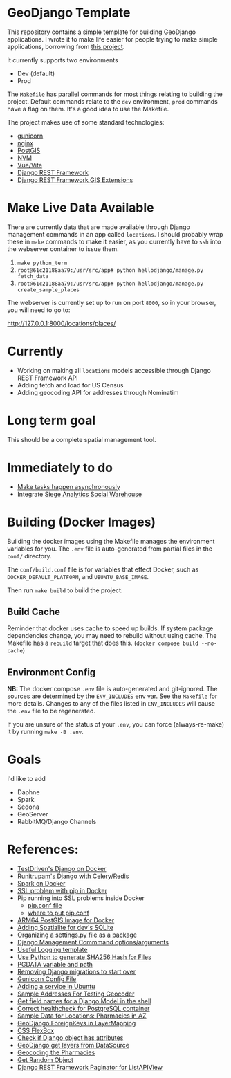 # GeoDjango Template

This repository contains a simple template for building GeoDjango applications. I wrote it to make life easier for
people trying to make simple applications, borrowing from [this project][1].

It currently supports two environments

- Dev (default)
- Prod

The `Makefile` has parallel commands for most things relating to building the project. Default commands relate to
the `dev` environment, `prod` commands have a flag on them.
It's a good idea to use the Makefile.

The project makes use of some standard technologies:

- [gunicorn][2]
- [nginx][3]
- [PostGIS][4]
- [NVM][28]
- [Vue/Vite][29]
- [Django REST Framework][16]
- [Django REST Framework GIS Extensions][17]

# Make Live Data Available

There are currently data that are made available through Django management commands in an app called `locations`.
I should probably wrap these in `make` commands to make it easier, as you currently have to `ssh` into the
webserver container to issue them.

1. `make python_term`
2. `root@61c21188aa79:/usr/src/app# python hellodjango/manage.py fetch_data`
3. `root@61c21188aa79:/usr/src/app# python hellodjango/manage.py create_sample_places`

The webserver is currently set up to run on port `8000`, so in your browser, you will need to go to:

http://127.0.0.1:8000/locations/places/

# Currently

- Working on making all `locations` models accessible through Django REST Framework API
- Adding fetch and load for US Census
- Adding geocoding API for addresses through Nominatim

# Long term goal

This should be a complete spatial management tool.

# Immediately to do

- [Make tasks happen asynchronously][13]
- Integrate [Siege Analytics Social Warehouse][18]

# Building (Docker Images)

Building the docker images using the Makefile manages the environment variables for you. The `.env` file is
auto-generated from partial files in the `conf/` directory.

The `conf/build.conf` file is for variables that effect Docker, such as `DOCKER_DEFAULT_PLATFORM`, and
`UBUNTU_BASE_IMAGE`.

Then run `make build` to build the project.

## Build Cache

Reminder that docker uses cache to speed up builds. If system package dependencies change, you may need to rebuild
without using cache. The Makefile has a `rebuild` target that does this. (`docker compose build --no-cache`)

## Environment Config

**NB:** The docker compose `.env` file is auto-generated and git-ignored. The sources are determined by the
`ENV_INCLUDES`
env var. See the `Makefile` for more details. Changes to any of the files listed in `ENV_INCLUDES` will cause the `.env`
file to be regenerated.

If you are unsure of the status of your `.env`, you can force (always-re-make) it by running `make -B .env`.

# Goals

I'd like to add

- Daphne
- Spark
- Sedona
- GeoServer
- RabbitMQ/Django Channels

# References:

- [TestDriven's Django on Docker][1]
- [Runitrupam's Django with Celery/Redis][5]
- [Spark on Docker][6]
- [SSL problem with pip in Docker][7]
- Pip running into SSL problems inside Docker
    - [pip.conf file][8]
    - [where to put pip.conf][9]
- [ARM64 PostGIS Image for Docker][10]
- [Adding Spatialite for dev's SQLite][11]
- [Organizing a settings.py file as a package][12]
- [Django Management Commmand options/arguments][14]
- [Useful Logging template][15]
- [Use Python to generate SHA256 Hash for Files][19]
- [PGDATA variable and path][20]
- [Removing Django migrations to start over][21]
- [Gunicorn Config File][22]
- [Adding a service in Ubuntu][23]
- [Sample Addresses For Testing Geocoder][24]
- [Get field names for a Django Model in the shell][25]
- [Correct healthcheck for PostgreSQL container][26]
- [Sample Data for Locations: Pharmacies in AZ][27]
- [GeoDjango ForeignKeys in LayerMapping][30]
- [CSS FlexBox][31]
- [Check if Django object has attributes][32]
- [GeoDjango get layers from DataSource][33]
- [Geocoding the Pharmacies][34]
- [Get Random Object][35]
- [Django REST Framework Paginator for ListAPIView][36]

[1]: https://testdriven.io/blog/dockerizing-django-with-postgres-gunicorn-and-nginx/?utm_source=pocket_saves

[2]: https://gunicorn.org

[3]: https://www.nginx.com

[4]: https://www.postgis.net

[5]: https://github.com/runitrupam/Django-Docker-Compose-Celery-Redis-PostgreSQL

[6]: https://medium.com/@SaphE/testing-apache-spark-locally-docker-compose-and-kubernetes-deployment-94d35a54f222

[7]: https://stackoverflow.com/questions/25981703/pip-install-fails-with-connection-error-ssl-certificate-verify-failed-certi/73745221

[8]: https://stackoverflow.com/questions/59287824/specifying-multiple-trusted-hosts-in-pip-conf

[9]: https://stackoverflow.com/questions/38869231/python-cant-find-the-file-pip-conf

[10]: https://github.com/Tob1as/docker-postgresql-postgis

[11]: https://zoomadmin.com/HowToInstall/UbuntuPackage/spatialite-bin

[12]: https://www.reddit.com/r/django/comments/l9s3r4/how_do_you_organize_your_settingspy_file_to_keep/

[13]: https://pub.aimind.so/download-large-file-in-python-with-beautiful-progress-bar-f4f86b394ad7

[14]: https://simpleisbetterthancomplex.com/tutorial/2018/08/27/how-to-create-custom-django-management-commands.html

[15]: https://www.crowdstrike.com/guides/python-logging/logging-with-django/

[16]: https://www.django-rest-framework.org

[17]: https://github.com/openwisp/django-rest-framework-gis

[18]: https://github.com/siege-analytics/socialwarehouse

[19]: https://gist.github.com/jakekara/078899caaf8d5e6c74ef58d16ce7e703

[20]: https://www.postgresql.org/docs/16/storage-file-layout.html

[21]: https://simpleisbetterthancomplex.com/tutorial/2016/07/26/how-to-reset-migrations.html

[22]: https://stackoverflow.com/questions/12063463/where-is-the-gunicorn-config-file

[23]: https://superuser.com/questions/1839901/how-to-properly-create-a-service-in-ubuntu

[24]:https://github.com/geocommons/geocoder/blob/master/test/data/address-sample.csv

[25]:https://stackoverflow.com/questions/3647805/how-to-get-all-fields-for-a-django-model

[26]:https://github.com/peter-evans/docker-compose-healthcheck/issues/16

[27]:https://www.google.com/url?sa=t&source=web&rct=j&opi=89978449&url=https://www.azahcccs.gov/Resources/Downloads/PharmacyUpdates/2024/AIHPFee-For-ServicePharmacyNetwork.xlsx&ved=2ahUKEwiUkeX3x8aJAxVxw8kDHVi7EL4QFnoECBEQAQ&usg=AOvVaw1EJLz9kev_tqXZMChl15fj

[28]:https://github.com/nvm-sh/nvm

[29]:https://vite.dev/guide/

[30]:https://stackoverflow.com/questions/21197483/geodjango-layermapping-foreign-key

[31]: https://css-tricks.com/snippets/css/a-guide-to-flexbox/

[32]: https://stackoverflow.com/questions/12906933/how-to-check-if-a-model-object-has-a-given-attribute-property-field-django

[33]: https://gis.stackexchange.com/questions/413084/listing-every-layer-in-geopackage-using-fiona

[34]: https://geocoding.geo.census.gov/geocoder/locations/addressbatch?form

[35]: https://books.agiliq.com/projects/django-orm-cookbook/en/latest/random.html

[36]: https://github.com/AlisherXujanov/Fullstack-Project1/blob/0b7ea1eb103adf49c97287752bae5d1f246fb2f3/DRF.md?plain=1#L834